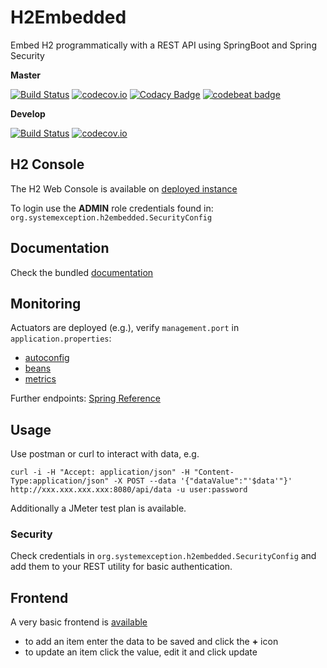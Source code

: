 # H2Embedded
Embed H2 programmatically with a REST API using SpringBoot and Spring Security

**Master**

[![Build Status](https://travis-ci.org/lcappuccio/h2-embedded.svg?branch=master)](https://travis-ci.org/lcappuccio/h2-embedded)
[![codecov.io](https://codecov.io/github/lcappuccio/h2-embedded/coverage.svg?branch=master)](https://codecov.io/github/lcappuccio/h2-embedded?branch=master)
[![Codacy Badge](https://api.codacy.com/project/badge/grade/37a67909f9104902aad70d7a0ad5504e)](https://www.codacy.com/app/leo_4/h2-embedded)
[![codebeat badge](https://codebeat.co/badges/0825565a-5dfd-49b4-bbfc-74b5e0bc85b1)](https://codebeat.co/projects/github-com-lcappuccio-h2-embedded)

**Develop**

[![Build Status](https://travis-ci.org/lcappuccio/h2-embedded.svg?branch=develop)](https://travis-ci.org/lcappuccio/h2-embedded)
[![codecov.io](https://codecov.io/github/lcappuccio/h2-embedded/coverage.svg?branch=develop)](https://codecov.io/github/lcappuccio/h2-embedded?branch=develop)

## H2 Console
The H2 Web Console is available on [deployed instance](http://localhost:8080/h2-console)

To login use the **ADMIN** role credentials found in: `org.systemexception.h2embedded.SecurityConfig`

## Documentation

Check the bundled [documentation](http://localhost:8080/swagger-ui.html)

## Monitoring

Actuators are deployed (e.g.), verify `management.port` in `application.properties`:

* [autoconfig](http://localhost:8080/autoconfig)
* [beans](http://localhost:8080/beans)
* [metrics](http://localhost:8080/metrics)

Further endpoints: [Spring Reference](http://docs.spring.io/spring-boot/docs/current-SNAPSHOT/reference/htmlsingle/#production-ready-endpoints)

## Usage

Use postman or curl to interact with data, e.g.

```curl -i -H "Accept: application/json" -H "Content-Type:application/json" -X POST --data '{"dataValue":"'$data'"}' http://xxx.xxx.xxx.xxx:8080/api/data -u user:password ```

Additionally a JMeter test plan is available.


### Security

Check credentials in `org.systemexception.h2embedded.SecurityConfig`
and add them to your REST utility for basic authentication.

## Frontend

A very basic frontend is [available](http://localhost:8080)

* to add an item enter the data to be saved and click the **+** icon
* to update an item click the value, edit it and click update